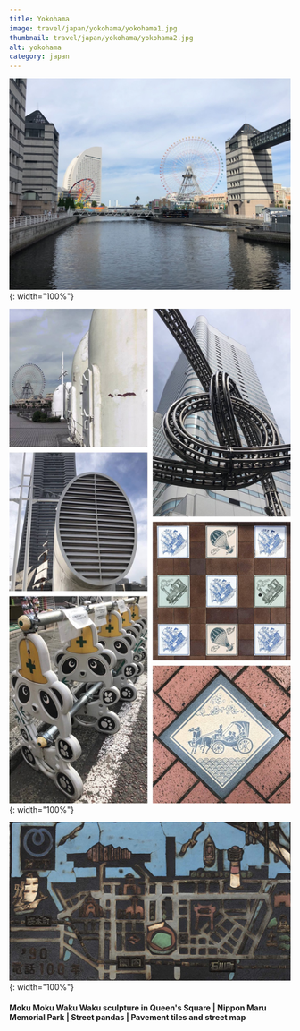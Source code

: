 ```yaml
---
title: Yokohama
image: travel/japan/yokohama/yokohama1.jpg
thumbnail: travel/japan/yokohama/yokohama2.jpg
alt: yokohama
category: japan
---
```


![yokohama memorial park](./assets/img/travel/japan/yokohama/yokohama2.jpg){: width="100%"}

![memorial park and street details](./assets/img/travel/japan/yokohama/yokohama3.jpg){: width="100%"}

![yokohama map](./assets/img/travel/japan/yokohama/yokohama4.jpg){: width="100%"}

#### Moku Moku Waku Waku sculpture in Queen's Square | Nippon Maru Memorial Park | Street pandas | Pavement tiles and street map
